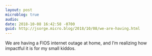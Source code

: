 ```yaml
---
layout: post
microblog: true
audio: 
date: 2018-10-08 16:42:58 -0700
guid: http://jsorge.micro.blog/2018/10/08/we-are-having.html
---
```

We are having a FIOS internet outage at home, and I’m realizing how impactful it is for my small kiddos.
